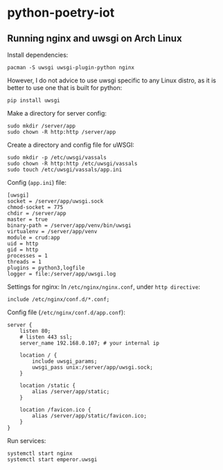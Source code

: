 # python-poetry-iot

## Running nginx and uwsgi on Arch Linux
Install dependencies:
```
pacman -S uwsgi uwsgi-plugin-python nginx
```
However, I do not advice to use uwsgi specific to any Linux distro, as it is better to use one that is built for python:
```
pip install uwsgi
```
Make a directory for server config:
```
sudo mkdir /server/app
sudo chown -R http:http /server/app
```
Create a directory and config file for uWSGI: 

```
sudo mkdir -p /etc/uwsgi/vassals
sudo chown -R http:http /etc/uwsgi/vassals
sudo touch /etc/uwsgi/vassals/app.ini
```
Config (`app.ini`) file:
```
[uwsgi]
socket = /server/app/uwsgi.sock
chmod-socket = 775
chdir = /server/app
master = true
binary-path = /server/app/venv/bin/uwsgi
virtualenv = /server/app/venv
module = crud:app
uid = http
gid = http
processes = 1
threads = 1
plugins = python3,logfile
logger = file:/server/app/uwsgi.log
```
Settings for nginx:
In `/etc/nginx/nginx.conf`, under `http directive`:
```
include /etc/nginx/conf.d/*.conf;
``` 
Config file (`/etc/nginx/conf.d/app.conf`):
```
server {
    listen 80;
    # listen 443 ssl;
    server_name 192.168.0.107; # your internal ip

    location / {
        include uwsgi_params;
        uwsgi_pass unix:/server/app/uwsgi.sock;
    }

    location /static {
        alias /server/app/static;
    }

    location /favicon.ico {
        alias /server/app/static/favicon.ico;
    }
}
```

Run services:
```
systemctl start nginx
systemctl start emperor.uwsgi
```
